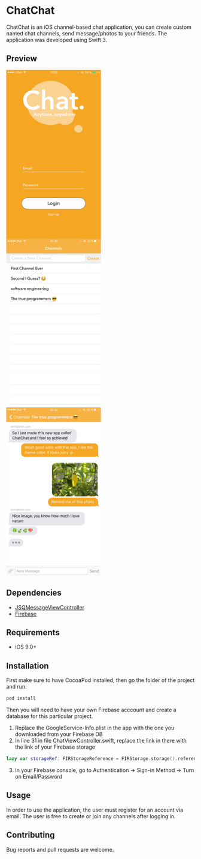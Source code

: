 ChatChat
============

ChatChat is an iOS channel-based chat application, you can create custom named chat channels, send message/photos to your friends. 
The application was developed using Swift 3.

## Preview
<img src="./Screenshots/screenshot_login.PNG" align="left" alt="Log In Screen" height="450">
<img src="./Screenshots/screenshot_channel.PNG" align="left" alt="List of chat channels available" height="450">
<img src="./Screenshots/screenshot_chatsample2.PNG" alt="A sample conversation" height="450">

## Dependencies
* [JSQMessageViewController](https://github.com/jessesquires/JSQMessagesViewController)
* [Firebase](https://firebase.google.com/)

## Requirements
* iOS 9.0+

## Installation
First make sure to have CocoaPod installed, then go the folder of the project and run: 
```bash
pod install 
```
Then you will need to have your own Firebase acccount and create a database for this particular project. 
1. Replace the GoogleService-Info.plist in the app with the one you downloaded from your Firebase DB
2. In line 31 in file ChatViewController.swift, replace the link in there with the link of your Firebase storage 
```swift 
lazy var storageRef: FIRStorageReference = FIRStorage.storage().reference(forURL: "gs://chatchat-iosapp-secourse.appspot.com/")
```
3. In your Firebase console, go to Authentication -> Sign-in Method -> Turn on Email/Password

## Usage
In order to use the application, the user must register for an account via email. The user is free to create or join any channels after logging in. 

## Contributing

Bug reports and pull requests are welcome.
